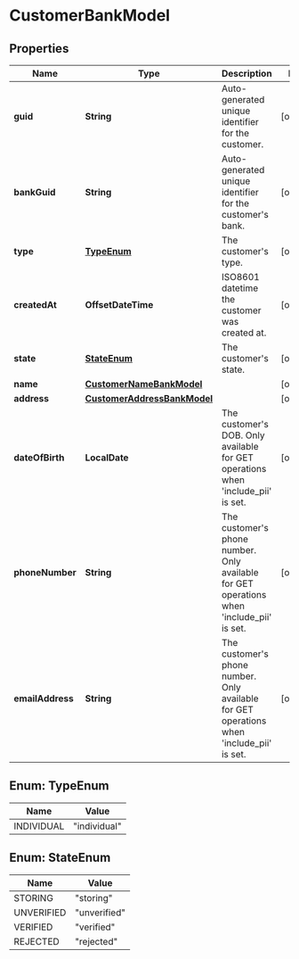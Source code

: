 

# CustomerBankModel


## Properties

| Name | Type | Description | Notes |
|------------ | ------------- | ------------- | -------------|
|**guid** | **String** | Auto-generated unique identifier for the customer. |  [optional] |
|**bankGuid** | **String** | Auto-generated unique identifier for the customer&#39;s bank. |  [optional] |
|**type** | [**TypeEnum**](#TypeEnum) | The customer&#39;s type. |  [optional] |
|**createdAt** | **OffsetDateTime** | ISO8601 datetime the customer was created at. |  [optional] |
|**state** | [**StateEnum**](#StateEnum) | The customer&#39;s state. |  [optional] |
|**name** | [**CustomerNameBankModel**](CustomerNameBankModel.md) |  |  [optional] |
|**address** | [**CustomerAddressBankModel**](CustomerAddressBankModel.md) |  |  [optional] |
|**dateOfBirth** | **LocalDate** | The customer&#39;s DOB. Only available for GET operations when &#39;include_pii&#39; is set. |  [optional] |
|**phoneNumber** | **String** | The customer&#39;s phone number. Only available for GET operations when &#39;include_pii&#39; is set. |  [optional] |
|**emailAddress** | **String** | The customer&#39;s phone number. Only available for GET operations when &#39;include_pii&#39; is set. |  [optional] |



## Enum: TypeEnum

| Name | Value |
|---- | -----|
| INDIVIDUAL | &quot;individual&quot; |



## Enum: StateEnum

| Name | Value |
|---- | -----|
| STORING | &quot;storing&quot; |
| UNVERIFIED | &quot;unverified&quot; |
| VERIFIED | &quot;verified&quot; |
| REJECTED | &quot;rejected&quot; |



